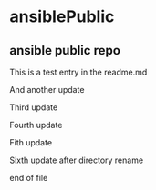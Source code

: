 # ansiblePublic
ansible public repo
--- 
This is a test entry in the readme.md

And another update

Third update

Fourth update

Fith update

Sixth update after directory rename

end of file
